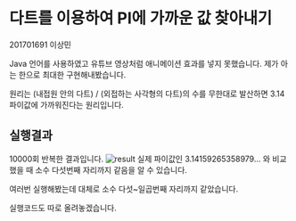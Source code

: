 # 다트를 이용하여 PI에 가까운 값 찾아내기
201701691 이상민

Java 언어를 사용하였고 유튜브 영상처럼 애니메이션 효과를 넣지 못했습니다. 제가 아는 한으로 최대한 구현해내봤습니다.

원리는 (내접원 안의 다트) / (외접하는 사각형의 다트)의 수를 무한대로 발산하면 3.14 파이값에 가까워진다는 원리입니다.

## 실행결과

10000회 반복한 결과입니다.
![result](https://user-images.githubusercontent.com/63089782/83389119-a5796700-a42a-11ea-9b1e-36207741872f.png)
실제 파이값인 3.14159265358979... 와 비교했을 때 소수 다섯번째 자리까지 같음을 알 수 있습니다.

여러번 실행해봤는데 대체로 소수 다섯~일곱번째 자리까지 같았습니다.

실행코드도 따로 올려놓겠습니다.
